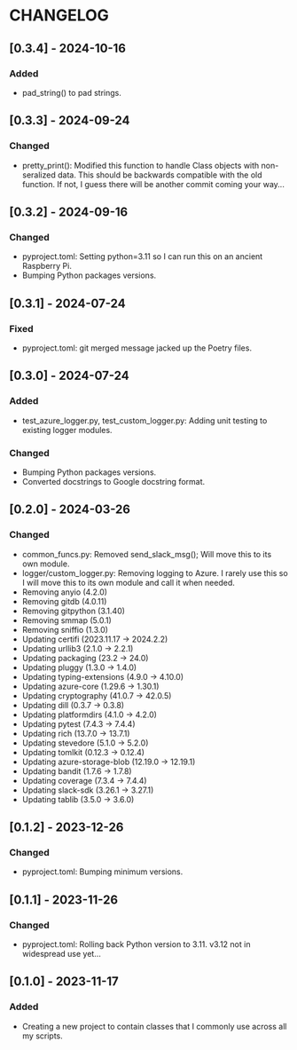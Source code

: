 # CHANGELOG


## [0.3.4] - 2024-10-16
### Added
- pad_string() to pad strings.


## [0.3.3] - 2024-09-24
### Changed
- pretty_print(): Modified this function to handle Class objects with
  non-seralized data.  This should be backwards compatible with the old
  function.  If not, I guess there will be another commit coming your way...


## [0.3.2] - 2024-09-16
### Changed
- pyproject.toml: Setting python=3.11 so I can run this on an ancient Raspberry Pi.
- Bumping Python packages versions.


## [0.3.1] - 2024-07-24
### Fixed
- pyproject.toml: git merged message jacked up the Poetry files.


## [0.3.0] - 2024-07-24
### Added
- test_azure_logger.py, test_custom_logger.py: Adding unit testing to existing
  logger modules.
### Changed
- Bumping Python packages versions.
- Converted docstrings to Google docstring format.


## [0.2.0] - 2024-03-26
### Changed
- common_funcs.py: Removed send_slack_msg(); Will move this to its own module.
- logger/custom_logger.py: Removing logging to Azure.  I rarely use this so I
  will move this to its own module and call it when needed.
- Removing anyio (4.2.0)
- Removing gitdb (4.0.11)
- Removing gitpython (3.1.40)
- Removing smmap (5.0.1)
- Removing sniffio (1.3.0)
- Updating certifi (2023.11.17 -> 2024.2.2)
- Updating urllib3 (2.1.0 -> 2.2.1)
- Updating packaging (23.2 -> 24.0)
- Updating pluggy (1.3.0 -> 1.4.0)
- Updating typing-extensions (4.9.0 -> 4.10.0)
- Updating azure-core (1.29.6 -> 1.30.1)
- Updating cryptography (41.0.7 -> 42.0.5)
- Updating dill (0.3.7 -> 0.3.8)
- Updating platformdirs (4.1.0 -> 4.2.0)
- Updating pytest (7.4.3 -> 7.4.4)
- Updating rich (13.7.0 -> 13.7.1)
- Updating stevedore (5.1.0 -> 5.2.0)
- Updating tomlkit (0.12.3 -> 0.12.4)
- Updating azure-storage-blob (12.19.0 -> 12.19.1)
- Updating bandit (1.7.6 -> 1.7.8)
- Updating coverage (7.3.4 -> 7.4.4)
- Updating slack-sdk (3.26.1 -> 3.27.1)
- Updating tablib (3.5.0 -> 3.6.0)



## [0.1.2] - 2023-12-26
### Changed
- pyproject.toml: Bumping minimum versions.


## [0.1.1] - 2023-11-26
### Changed
- pyproject.toml: Rolling back Python version to 3.11.  v3.12 not in widespread
  use yet...


## [0.1.0] - 2023-11-17
### Added
- Creating a new project to contain classes that I commonly use across all my 
  scripts.
